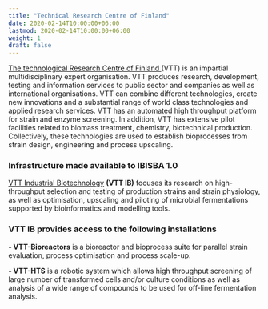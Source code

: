 ```yaml
---
title: "Technical Research Centre of Finland"
date: 2020-02-14T10:00:00+06:00
lastmod: 2020-02-14T10:00:00+06:00
weight: 1
draft: false
---
```


[The technological Research Centre of Finland ](https://www.vttresearch.com/)(VTT) is an impartial multidisciplinary expert organisation. VTT produces research, development, testing and information services to public sector and companies as well as international organisations. VTT can combine different technologies, create new innovations and a substantial range of world class technologies and applied research services. VTT has an automated high throughput platform for strain and enzyme screening. In addition, VTT has extensive pilot facilities related to biomass treatment, chemistry, biotechnical production. Collectively, these technologies are used to establish bioprocesses from strain design, engineering and process upscaling.

### Infrastructure made available to IBISBA 1.0

[VTT Industrial Biotechnology](https://www.vttresearch.com/services/bioeconomy/key-technology-platforms-for-bioeconomy) **(VTT IB)** focuses its research on high-throughput selection and testing of production strains and strain physiology, as well as optimisation, upscaling and piloting of microbial fermentations supported by bioinformatics and modelling tools.

### VTT IB provides access to the following installations

**- VTT-Bioreactors** is a bioreactor and bioprocess suite for parallel strain evaluation, process optimisation and process scale-up.

**- VTT-HTS** is a robotic system which allows high throughput screening of large number of transformed cells and/or culture conditions as well as analysis of a wide range of compounds to be used for off-line fermentation analysis.
